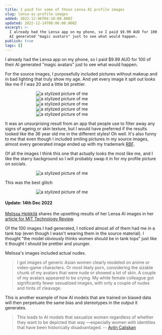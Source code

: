 ```yaml
---
title: I paid for some of those Lensa AI profile images
slug: lensa-ai-profile-images
added: 2022-12-06T04:18:00.000Z
updated: 2022-12-14T00:06:00.000Z
excerpt: >-
  I already had the Lensa app on my phone, so I paid $9.99 AUD for 100 of their
  AI generated "magic avatars" just to see what would happen.
publish: true
tags: []
---
```


I already had the Lensa app on my phone, so I paid $9.99 AUD for 100 of their AI generated "magic avatars" just to see what would happen.

For the source images, I purposefully included pictures without makeup and in bad lighting that truly show my age. And yet every image it spit out looks like me if I was 20 and a little bit prettier.

<div style="max-width: 300px; margin: 0 auto;">
<img alt="a stylized picture of me" src="/images/magic-pfp2.jpg" />
<img alt="a stylized picture of me" src="/images/magic-pfp3.jpg" />
<img alt="a stylized picture of me" src="/images/magic-pfp4.jpg" />
<img alt="a stylized picture of me" src="/images/magic-pfp5.jpg" />
<img alt="a stylized picture of me" src="/images/magic-pfp6.jpg" />
</div>

It was an unsurprising result from an app that people use to filter away any signs of ageing or skin texture, but I would have preferred if the results looked like the 36 year old me in the different styles! Oh well. It's also funny to me that even though I included smiling pictures in my source images, almost every generated image ended up with my trademark [RBF](https://en.wikipedia.org/wiki/Resting_bitch_face).

Of all the images I think this one that actually looks the most like me, and I like the starry background so I will probably swap it in for my profile picture on socials.

<div style="max-width: 300px; margin: 0 auto;">
<img alt="a stylized picture of me" src="/images/magic-pfp1.jpg" />
</div>

This was the best glitch

<div style="max-width: 300px; margin: 0 auto;">
<img alt="a stylized picture of me" src="/images/magic-pfp7.jpg" />
</div>

#### Update: 14th Dec 2022

[Melissa Heikkilä](https://www.technologyreview.com/author/melissa-heikkila/) shares the upsetting results of her Lensa AI images in her [article for MIT Technology Review](https://www.technologyreview.com/2022/12/12/1064751/the-viral-ai-avatar-app-lensa-undressed-me-without-my-consent/). 

Of the 100 images I had generated, I noticed almost all of them had me in a tank top (even though I wasn't wearing them in the source material). I thought "the model obviously thinks women should be in tank tops" just like it thought I should be prettier and younger. 

Melissa's images included actual nudes. 

> I got images of generic Asian women clearly modeled on anime or video-game characters. Or most likely porn, considering the sizable chunk of my avatars that were nude or showed a lot of skin. A couple of my avatars appeared to be crying. My white female colleague got significantly fewer sexualized images, with only a couple of nudes and hints of cleavage.

This is another example of how AI models that are trained on biased data will then perpetuate the same bias and stereotypes in the output it generates.

> This leads to AI models that sexualize women regardless of whether they want to be depicted that way —especially women with identities that have been historically disadvantaged. 
> -- [Aylin Caliskan](https://faculty.washington.edu/aylin/)

